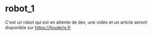 # robot_1
C'est un robot qui est en attente de dev, une vidéo et un article seront disponible sur https://fouderix.fr
